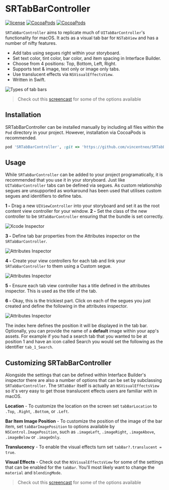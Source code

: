 # SRTabBarController
[![license](https://img.shields.io/github/license/mashape/apistatus.svg?maxAge=2592000)](https://github.com/steve228uk/SRTabBarController/blob/master/LICENSE) [![CocoaPods](https://img.shields.io/cocoapods/p/SRTabBarController.svg?maxAge=2592000)](https://cocoapods.org/pods/SRTabBarController) [![CocoaPods](https://img.shields.io/cocoapods/v/SRTabBarController.svg?maxAge=2592000)](https://cocoapods.org/pods/SRTabBarController)

`SRTabBarController` aims to replicate much of `UITabBarController`'s functionality for macOS. It acts as a visual tab bar for `NSTabView` and has a number of nifty features.

- Add tabs using segues right within your storyboard.
- Set text color, tint color, bar color, and item spacing in Interface Builder.
- Choose from 4 positions: Top, Bottom, Left, Right.
- Supports text & image, text only or image only tabs.
- Use translucent effects via `NSVisualEffectsView`.
- Written in Swift.

![Types of tab bars](https://github.com/steve228uk/SRTabBarController/blob/master/Screenshots/Types.gif)

> Check out this [screencast](https://www.youtube.com/watch?v=IOidp1Hq24M&feature=youtu.be) for some of the options available

## Installation

SRTabBarController can be installed manually by including all files within the `Pod` directory in your project. However, installation via CocoaPods is recommended.

````ruby
pod 'SRTabBarController', :git => 'https://github.com/vincentneo/SRTabBarController.git'
````

## Usage

While `SRTabBarController` can be added to your project programatically, it is recommended that you use it in your storyboard. Just like `UITabBarController` tabs can be defined via segues. As custom relationship segues are unsupported as workaround has been used that utilises custom segues and identifiers to define tabs.

**1 -** Drag a new `UIViewController` into your storyboard and set it as the root content view controller for your window.
**2 -** Set the class of the new controller to be `SRTabBarController` ensuring that the bundle is set correctly.

![Xcode Inspector](https://github.com/steve228uk/SRTabBarController/blob/master/Screenshots/inspector-1.png)

**3 -** Define tab bar properties from the Attributes inspector on the `SRTabBarController`.

![Attributes Inspector](https://github.com/steve228uk/SRTabBarController/blob/master/Screenshots/inspector-2.png)

**4 -** Create your view controllers for each tab and link your `SRTabBarController` to them using a Custom segue.

![Attributes Inspector](https://github.com/steve228uk/SRTabBarController/blob/master/Screenshots/segue.gif)

**5 -** Ensure each tab view controller has a title defined in the attributes inspector. This is used as the title of the tab.

**6 -** Okay, this is the trickiest part. Click on each of the segues you just created and define the following in the attributes inspector.

![Attributes Inspector](https://github.com/steve228uk/SRTabBarController/blob/master/Screenshots/inspector-3.png)

The index here defines the position it will be displayed in the tab bar. Optionally, you can provide the name of a **default** image within your app's assets. For example if you had a search tab that you wanted to be at position 1 and have an icon called Search you would set the following as the identifier `tab_1_Search`.

## Customizing SRTabBarController

Alongside the settings that can be defined within Interface Builder's inspector there are also a number of options that can be set by subclassing `SRTabBarController`. The `SRTabBar` itself is actually an `NSVisualEffectsView` so it's very easy to get those translucent effects users are familiar with in macOS.

**Location** - To customize the location on the screen set `tabBarLocation` to `.Top`, `.Right`, `.Bottom`, or `.Left`.

**Bar Item Image Position** - To customize the position of the image of the bar item, set `tabBarImagePosition` to options available by `NSControl.ImagePosition`, such as `.imageLeft`, `.imageRight`, `.imageAbove`, `.imageBelow` or `.imageOnly`.

**Translucency** - To enable the visual effects turn set `tabBar?.translucent = true`.

**Visual Effects** - Check out the `NSVisualEffectsView` for some of the settings that can be enabled for the `tabBar`. You'll most likely want to change the `material` and `blendingMode`.

> Check out this [screencast](https://www.youtube.com/watch?v=IOidp1Hq24M&feature=youtu.be) for some of the options available

